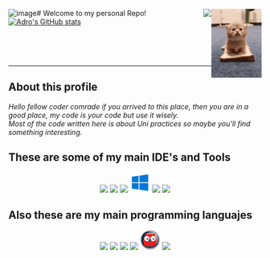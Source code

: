 ![image](https://github.com/AdrianGrassin/AdrianGrassin/assets/72519537/0eb33854-0640-43d2-b13e-009fd9d5be6f)# Welcome to my personal Repo!
<img width="100" height="137" align="right" src="https://github.com/AdrianGrassin/AdrianGrassin/blob/main/kitty-cat-sandwich.gif" /> <img align="right" src="https://github.com/AdrianGrassin/AdrianGrassin/blob/main/eb5.gif" /> <a href="https://github.com/anuraghazra/github-readme-stats"><br>
[![Adro's GitHub stats](https://github-readme-stats.vercel.app/api?username=AdrianGrassin&theme=synthwave)](https://github.com/anuraghazra/github-readme-stats)
</a> 

<br><br><br>

--------------------------------------------------
## About this profile

<em>Hello fellow coder comrade if you arrived to this place, then you are in a good place, my code is your code but use it wisely. <br>
Most of the code written here is about Uni practices so maybe you'll find something interesting. <br></em>
  
## These are some of my main IDE's and Tools
  <p align="center">
     <code><img width="40" src="https://resources.jetbrains.com/storage/products/clion/img/meta/clion_logo_300x300.png"></code>
     <code><img width="40" src="https://upload.wikimedia.org/wikipedia/commons/thumb/c/c0/WebStorm_Icon.svg/1200px-WebStorm_Icon.svg.png"></code>
     <code><img width="40" src="https://upload.wikimedia.org/wikipedia/commons/d/d5/Virtualbox_logo.png?20150209215936"></code>
     <code><img width="40" src="https://github.com/AdrianGrassin/AdrianGrassin/blob/main/Windows-10-Icon.png"></code>
     <code><img width="40" src="https://upload.wikimedia.org/wikipedia/commons/thumb/f/f1/Icons8_flat_linux.svg/2048px-Icons8_flat_linux.svg.png"></code>
     <code><img width="40" src="https://upload.wikimedia.org/wikipedia/commons/thumb/9/9a/Visual_Studio_Code_1.35_icon.svg/2048px-Visual_Studio_Code_1.35_icon.svg.png"></code>

   </p>

## Also these are my main programming languajes
  <p align="center">
     <code><img width="40" src="https://user-images.githubusercontent.com/42747200/46140125-da084900-c26d-11e8-8ea7-c45ae6306309.png"></code>
     <code><img width="45" src="https://upload.wikimedia.org/wikipedia/commons/thumb/8/83/Eo_circle_blue_white_letter-c.svg/1200px-Eo_circle_blue_white_letter-c.svg.png"></code>
     <code><img width="40" src="https://user-images.githubusercontent.com/72519537/215605881-e89835a4-524f-4b76-91aa-4726ffe46336.png"></code>
     <code><img width="90" src="https://upload.wikimedia.org/wikipedia/commons/thumb/8/82/Gnu-bash-logo.svg/1200px-Gnu-bash-logo.svg.png"></code>
     <code><img width="40" src="https://github.com/AdrianGrassin/AdrianGrassin/blob/main/pluginIcon.png"></code>
     <code><img width="40" src="https://upload.wikimedia.org/wikipedia/commons/thumb/4/4c/Typescript_logo_2020.svg/1200px-Typescript_logo_2020.svg.png"></code>
   </p>
